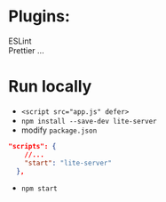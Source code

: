 # Plugins:
ESLint  
Prettier
...




# Run locally
- `<script src="app.js" defer> `
- `npm install --save-dev lite-server`
- modify `package.json` 

```json
"scripts": {
    //...
    "start": "lite-server"
  },
```
- `npm start`

